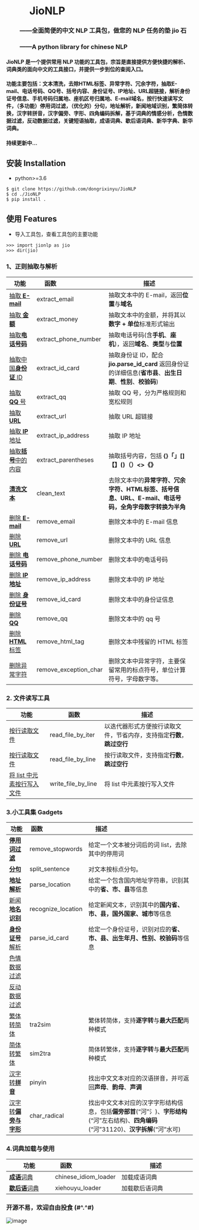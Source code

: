 # &emsp;&emsp; **JioNLP**



### &emsp;&emsp; ——全面简便的中文 NLP 工具包，做您的 NLP 任务的垫 jio 石
### &emsp;&emsp; ——A python library for chinese NLP


#### JioNLP 是一个提供常用 NLP 功能的工具包，宗旨是直接提供方便快捷的解析、词典类的面向中文的工具接口，并提供一步到位的查阅入口。

#### 功能主要包括：文本清洗，去除HTML标签、异常字符、冗余字符，抽取E-mail、电话号码、QQ号、括号内容、身份证号、IP地址、URL超链接，解析身份证号信息、手机号码归属地、座机区号归属地、E-mail域名，按行快速读写文件，（多功能）停用词过滤，（优化的）分句，地址解析，新闻地域识别，繁简体转换，汉字转拼音，汉字偏旁、字形、四角编码拆解，基于词典的情感分析，色情数据过滤，反动数据过滤，关键短语抽取，成语词典、歇后语词典、新华字典、新华词典。
#### 持续更新中...

## 安装 Installation

- python>=3.6
```
$ git clone https://github.com/dongrixinyu/JioNLP
$ cd ./JioNLP
$ pip install .
```

## 使用 Features

- 导入工具包，查看工具包的主要功能
```
>>> import jionlp as jio
>>> dir(jio)
```

### 1、正则抽取与解析

| 功能 <img width=100/>   | 函数 <img width=100/>   |描述 <img width=200/>   |
|--------|--------|-------|
|[抽取 **E-mail**](https://github.com/dongrixinyu/JioNLP/wiki/正则抽取与解析-说明文档#user-content-抽取-e-mail)|extract_email |抽取文本中的 E-mail，返回**位置**与**域名** |
|[抽取 **金额**](https://github.com/dongrixinyu/JioNLP/wiki/正则抽取与解析-说明文档#user-content-抽取金额字符串)|extract_money |抽取文本中的金额，并将其以**数字 + 单位**标准形式输出 |
|[抽取**电话号码**](https://github.com/dongrixinyu/JioNLP/wiki/正则抽取与解析-说明文档#user-content-抽取电话号码) | extract_phone_number | 抽取电话号码(含**手机**、**座机**)，返回**域名**、**类型**与**位置**
|[抽取中国**身份证** ID](https://github.com/dongrixinyu/jionlp/wiki/正则抽取与解析-说明文档#user-content-抽取身份证号)|extract_id_card     |抽取身份证 ID，配合 **jio.parse_id_card** 返回身份证的详细信息(**省市县**、**出生日期**、**性别**、**校验码**) |
|[抽取 **QQ** 号](https://github.com/dongrixinyu/jionlp/wiki/正则抽取与解析-说明文档#user-content-抽取-qq)       |extract_qq  |抽取 QQ 号，分为严格规则和宽松规则 |
|[抽取 **URL**](https://github.com/dongrixinyu/jionlp/wiki/正则抽取与解析-说明文档#user-content-抽取-url-超链接)         |extract_url         |抽取 URL 超链接  |
|[抽取 **IP**地址](https://github.com/dongrixinyu/jionlp/wiki/正则抽取与解析-说明文档#user-content-抽取-ip-地址)      |extract_ip_address  |抽取 IP 地址|
|[抽取**括号**中的内容](https://github.com/dongrixinyu/jionlp/wiki/正则抽取与解析-说明文档#user-content-抽取文本括号信息) |extract_parentheses |抽取括号内容，包括 **{}「」[]【】()（）<>《》** |
|[**清洗文本**](https://github.com/dongrixinyu/jionlp/wiki/正则抽取与解析-说明文档#user-content-清洗文本)      |clean_text |去除文本中的**异常字符、冗余字符、HTML标签、括号信息、URL、E-mail、电话号码，全角字母数字转换为半角**|
|[删除 **E-mail**](https://github.com/dongrixinyu/jionlp/wiki/正则抽取与解析-说明文档#user-content-删除文本中的-e-mail) |remove_email  |删除文本中的 E-mail 信息 |
|[删除 **URL**](https://github.com/dongrixinyu/jionlp/wiki/正则抽取与解析-说明文档#user-content-删除文本中的-url)     |remove_url          |删除文本中的 URL 信息|
|[删除 **电话号码**](https://github.com/dongrixinyu/jionlp/wiki/正则抽取与解析-说明文档#user-content-删除电话号码)    |remove_phone_number |删除文本中的电话号码 |
|[删除 **IP地址**](https://github.com/dongrixinyu/jionlp/wiki/正则抽取与解析-说明文档#user-content-删除文本中的-ip-地址)|remove_ip_address |删除文本中的 IP 地址 |
|[删除 **身份证号**](https://github.com/dongrixinyu/jionlp/wiki/正则抽取与解析-说明文档#user-content-删除文本中的身份证号)|remove_id_card |删除文本中的身份证信息 |
|[删除 **QQ**](https://github.com/dongrixinyu/jionlp/wiki/正则抽取与解析-说明文档#user-content-删除文本中的-qq-号)       |remove_qq           |删除文本中的 qq 号|
|[删除 **HTML**标签](https://github.com/dongrixinyu/jionlp/wiki/正则抽取与解析-说明文档#user-content-删除文本中的-html-标签)    |remove_html_tag     |删除文本中残留的 HTML 标签 |
|[删除异常字符](https://github.com/dongrixinyu/jionlp/wiki/正则抽取与解析-说明文档#user-content-删除文本中的异常字符)    |remove_exception_char     |删除文本中异常字符，主要保留常用的标点符号，单位计算符号，字母数字等。 |

### 2. 文件读写工具

| 功能 <img width=100/>   | 函数 <img width=100/>   |描述 <img width=200/>   |
|--------|--------|-------|
|[按行读取文件](https://github.com/dongrixinyu/jionlp/wiki/文件读写-说明文档#user-content-文件读取iter)     |read_file_by_iter    |以迭代器形式方便按行读取文件，节省内存，支持指定**行数**，**跳过空行**  |
|[按行读取文件](https://github.com/dongrixinyu/jionlp/wiki/文件读写-说明文档#user-content-文件读取list)     |read_file_by_line |按行读取文件，支持指定**行数**，**跳过空行** |
|[将 list 中元素按行写入文件](https://github.com/dongrixinyu/jionlp/wiki/文件读写-说明文档#user-content-文件写入) | write_file_by_line | 将 list 中元素按行写入文件 |

### 3.小工具集 Gadgets

| 功能 <img width=100/>   | 函数 <img width=100/>   |描述 <img width=200/>   |
|--------|--------|-------|
|[**停用词过滤**](https://github.com/dongrixinyu/JioNLP/wiki/Gadget-说明文档#user-content-去除停用词)       |remove_stopwords|给定一个文本被分词后的词 list，去除其中的停用词            |
|[**分句**](https://github.com/dongrixinyu/JioNLP/wiki/Gadget-说明文档#user-content-文本分句)             |split_sentence    |对文本按标点分句。  |
|[**地址解析**](https://github.com/dongrixinyu/JioNLP/wiki/Gadget-说明文档#user-content-地址解析)         |parse_location    |给定一个包含国内地址字符串，识别其中的**省、市、县**等信息     |
|[新闻**地名识别**](https://github.com/dongrixinyu/JioNLP/wiki/Gadget-说明文档#user-content-新闻地名识别) |recognize_location|给定新闻文本，识别其中的**国内省、市、县，国外国家、城市**等信息     |
|[**身份证号**解析](https://github.com/dongrixinyu/JioNLP/wiki/Gadget-说明文档#user-content-身份证号码解析) |parse_id_card   |给定一个身份证号，识别对应的**省、市、县、出生年月、性别、校验码**等信息 |
|[色情数据过滤]()     |
|[反动数据过滤]()     |
|[繁体转简体](https://github.com/dongrixinyu/JioNLP/wiki/Gadget-说明文档#user-content-繁体转简体字) |tra2sim |繁体转简体，支持**逐字转**与**最大匹配**两种模式 |
|[简体转繁体](https://github.com/dongrixinyu/JioNLP/wiki/Gadget-说明文档#user-content-简体转繁体字) |sim2tra |简体转繁体，支持**逐字转**与**最大匹配**两种模式 |
|[汉字转**拼音**](https://github.com/dongrixinyu/JioNLP/wiki/Gadget-说明文档#user-content-汉字转拼音)    | pinyin | 找出中文文本对应的汉语拼音，并可返回**声母**、**韵母**、**声调**   |
|[汉字转**偏旁与字形**](https://github.com/dongrixinyu/JioNLP/wiki/Gadget-说明文档#user-content-汉字转偏旁与字形)    | char_radical | 找出中文文本对应的汉字字形结构信息，包括**偏旁部首**(“河”氵)、**字形结构**(“河”左右结构)、**四角编码**(“河”31120)、**汉字拆解**(“河”水可) |

### 4.词典加载与使用

| 功能 <img width=100/>   | 函数 <img width=100/>   |描述 <img width=200/>   |
|--------|--------|-------|
|[**成语**词典](https://github.com/dongrixinyu/JioNLP/wiki/词典加载-说明文档#user-content-加载成语词典) | chinese_idiom_loader |加载成语词典 |
|[**歇后语**词典](https://github.com/dongrixinyu/JioNLP/wiki/词典加载-说明文档#user-content-加载歇后语词典) | xiehouyu_loader |加载歇后语词典 |




### 开源不易，欢迎自由投食 (#^.^#)

![image](https://github.com/dongrixinyu/JioNLP/blob/master/qr_code_for_collection.jpg)


